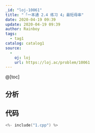 ```yaml
---
_id: "loj-10061"
title: "「一本通 2.4 练习 4」最短母串"
date: 2020-04-19 09:39
update: 2020-04-19 09:39
author: Rainboy
tags:
  - tag1
catalog: catalog1
source: 
  - 
    oj: loj
    url: https://loj.ac/problem/10061
---
```



@[toc]
## 分析



## 代码

```c
<%- include("1.cpp") %>
```
